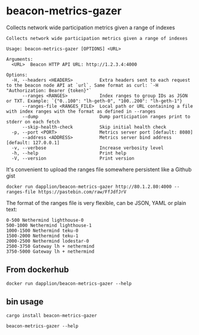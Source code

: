 # beacon-metrics-gazer

Collects network wide participation metrics given a range of indexes

<!-- HELP_START -->
```
Collects network wide participation metrics given a range of indexes

Usage: beacon-metrics-gazer [OPTIONS] <URL>

Arguments:
  <URL>  Beacon HTTP API URL: http://1.2.3.4:4000

Options:
  -H, --headers <HEADERS>          Extra headers sent to each request to the beacon node API at `url`. Same format as curl: `-H "Authorization: Bearer {token}"`
      --ranges <RANGES>            Index ranges to group IDs as JSON or TXT. Example: `{"0..100": "lh-geth-0", "100..200": "lh-geth-1"}
      --ranges-file <RANGES_FILE>  Local path or URL containing a file with index ranges with the format as defined in --ranges
      --dump                       Dump participation ranges print to stderr on each fetch
      --skip-health-check          Skip initial health check
  -p, --port <PORT>                Metrics server port [default: 8080]
      --address <ADDRESS>          Metrics server bind address [default: 127.0.0.1]
  -v, --verbose                    Increase verbosity level
  -h, --help                       Print help
  -V, --version                    Print version

```
<!-- HELP_END -->

It's convenient to upload the ranges file somewhere persistent like a Github gist

```
docker run dapplion/beacon-metrics-gazer http://80.1.2.80:4000 --ranges-file https://pastebin.com/raw/FfJdfJrV
```

The format of the ranges file is very flexible, can be JSON, YAML or plain text:

```
0-500 Nethermind lighthouse-0
500-1000 Nethermind lighthouse-1
1000-1500 Nethermind teku-0
1500-2000 Nethermind teku-1
2000-2500 Nethermind lodestar-0
2500-3750 Gateway lh + nethermind
3750-5000 Gateway lh + nethermind
```

## From dockerhub

```
docker run dapplion/beacon-metrics-gazer --help
```

## bin usage

```
cargo install beacon-metrics-gazer
```
```
beacon-metrics-gazer --help
```
